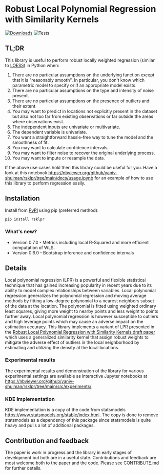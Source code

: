 # Robust Local Polynomial Regression with Similarity Kernels #

[![Downloads](https://static.pepy.tech/badge/rsklpr)](https://pepy.tech/project/rsklpr) ![Tests](https://github.com/yaniv-shulman/rsklpr/actions/workflows/pr_run_tests.yml/badge.svg?branch=main)

## TL;DR ##
This library is useful to perform robust locally weighted regression (similar to [LOESS](https://en.wikipedia.org/wiki/Local_regression)) in Python when:
1. There are no particular assumptions on the underlying function except that it is "reasonably smooth". In particular,
you don't know which parametric model to specify or if an appropriate model exists. 
1. There are no particular assumptions on the type and intensity of noise present.
1. There are no particular assumptions on the presence of outliers and their extent.
1. You may want to predict in locations not explicitly present in the dataset but also not too far from existing
observations or far outside the areas where observations exist. 
1. The independent inputs are univariate or multivariate.
1. The dependent variable is univariate.
1. You want a straightforward hassle-free way to tune the model and the smoothness of fit.
1. You may want to calculate confidence intervals.
1. You may want to filter noise to recover the original underlying process.
1. You may want to impute or resample the data. 

If the above use cases hold then this library could be useful for you. Have a look at this notebook
https://nbviewer.org/github/yaniv-shulman/rsklpr/tree/main/docs/usage.ipynb for an example of how to use
this library to perform regression easily.

## Installation ##
Install from [PyPI](https://pypi.org/project/rsklpr/) using pip (preferred method):
```bash
pip install rsklpr
```

### What's new? ###
- Version 0.7.0 - Metrics including local R-Squared and more efficient computation of WLS. 
- Version 0.6.0 - Bootstrap inference and confidence intervals


## Details ##
Local polynomial regression (LPR) is a powerful and flexible statistical technique that has gained increasing popularity
in recent years due to its ability to model complex relationships between variables. Local polynomial regression
generalizes the polynomial regression and moving average methods by fitting a low-degree polynomial to a nearest
neighbors subset of the data at the location. The polynomial is fitted using weighted ordinary least squares, giving
more weight to nearby points and less weight to points further away. Local polynomial regression is however susceptible
to outliers and high leverage points which may cause an adverse impact on the estimation accuracy. This library 
implements a variant of LPR presented in the 
[Robust Local Polynomial Regression with Similarity Kernels draft paper](https://github.com/yaniv-shulman/rsklpr/tree/main/paper/rsklpr.pdf) which uses a generalized similarity kernel
that assign robust weights to mitigate the adverse effect of outliers in the local neighborhood by estimating and
utilizing the density at the local locations. 


### Experimental results ###
The experimental results and demonstration of the library for various experimental settings are available as interactive
Jupyter notebooks at https://nbviewer.org/github/yaniv-shulman/rsklpr/tree/main/src/experiments/

### KDE Implementation ###
KDE implementation is a copy of the code from statsmodels https://www.statsmodels.org/stable/index.html. The copy is done to
remove statsmodels as a dependency of this package since statsmodels is quite heavy and pulls a lot of additional
packages.

## Contribution and feedback ##
The paper is work in progress and the library in early stages of development but both are in a useful state.
Contributions and feedback are most welcome both to the paper and the code. Please see
[CONTRIBUTE.md](https://github.com/yaniv-shulman/rsklpr/tree/main/CONTRIBUTE.md) for further details.
